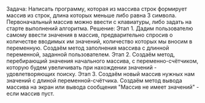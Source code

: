 
Задача:
Написать программу, которая из массива строк формирует массив из строк, длина которых меньше либо равна 3 символа. Первоначальный массив можно ввести с клавиатуры, либо задать на старте выполнений алгоритма.
Решение:
Этап 1. Дадим пользователю самому ввести значения в массив, предварительно спросив о количестве вводимых им значений, количество которых мы вносим в переменную. Создаём метод заполнения массива с длинной переменной, заданной пользователем.
Этап 2. Создаём метод, перебирающий значения начального массива, с переменно-счётчиком, которую будем увеличивать при нахождении значений - удовлетворяющих поиску.
Этап 3. Создаём новый массив нужных нам значений с длиной переменной-счётчика. Создаём метод вывода массива на экран или вывода сообщения "Массив не имеет значений" - если массив пуст.